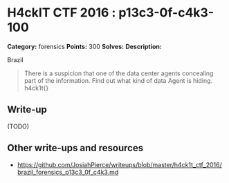 # H4ckIT CTF 2016 : p13c3-0f-c4k3-100

**Category:** forensics
**Points:** 300
**Solves:**
**Description:**

Brazil

> There is a suspicion that one of the data center agents concealing part of the information. Find out what kind of data Agent is hiding. h4ck1t{}

## Write-up

(TODO)

## Other write-ups and resources

* https://github.com/JosiahPierce/writeups/blob/master/h4ck1t_ctf_2016/brazil_forensics_p13c3_0f_c4k3.md
